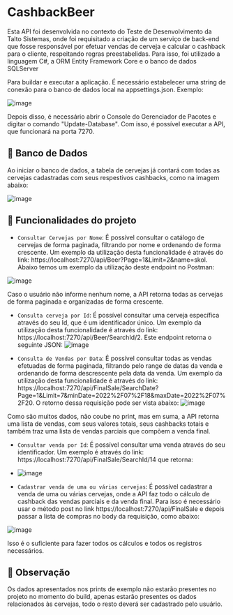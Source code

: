 # CashbackBeer

Esta API foi desenvolvida no contexto do Teste de Desenvolvimento da Talto Sistemas, onde foi requisitado a criação de um serviço de back-end que fosse 
responsável por efetuar vendas de cerveja e calcular o cashback para o cliente, respeitando regras preestabelidas. Para isso, foi utilizado a linguagem C#, a 
ORM Entity Framework Core e o banco de dados SQLServer

Para buildar e executar a aplicação. É necessário estabelecer uma string de conexão para o banco de dados local na appsettings.json. Exemplo: 

![image](https://user-images.githubusercontent.com/95765339/180358225-5bca2196-9e90-4de0-be52-21bd60e8d31b.png)

Depois disso, é necessário abrir o Console do Gerenciador de Pacotes e digitar o comando "Update-Database". Com isso, é possível executar a API, que funcionará na porta 7270.

## :hammer: Banco de Dados

Ao iniciar o banco de dados, a tabela de cervejas já contará com todas as cervejas cadastradas com seus respestivos cashbacks, como na imagem abaixo:

![image](https://user-images.githubusercontent.com/95765339/180362032-20ac780e-1ae0-40a1-81a0-a1060e872329.png)


## :hammer: Funcionalidades do projeto

- `Consultar Cervejas por Nome`: É possível consultar o catálogo de cervejas de forma paginada, filtrando por nome e ordenando de forma crescente. Um exemplo da utilização desta funcionalidade é através do link: https://localhost:7270/api/Beer?Page=1&Limit=2&name=skol.
Abaixo temos um exemplo da utilização deste endpoint no Postman:

![image](https://user-images.githubusercontent.com/95765339/180359638-eb84ab02-0225-4ca5-aa38-a027a8caa021.png)

Caso o usuário não informe nenhum nome, a API retorna todas as cervejas de forma paginada e organizadas de forma crescente.

- `Consulta cerveja por Id`: É possível consultar uma cerveja específica através do seu Id, que é um identificador único. Um exemplo da utilização desta funcionalidade é através do link: https://localhost:7270/api/Beer/SearchId/2. Este endpoint retorna o seguinte JSON: ![image](https://user-images.githubusercontent.com/95765339/180360510-0c6112d5-a874-4664-bcc1-d9da043b3e07.png)

- `Consulta de Vendas por Data`: É possível consultar todas as vendas efetuadas de forma paginada, filtrando pelo range de datas da venda e ordenando de forma descrescente pela data da venda. Um exemplo da utilização desta funcionalidade é através do link: https://localhost:7270/api/FinalSale/SearchDate?Page=1&Limit=7&minDate=2022%2F07%2F18&maxDate=2022%2F07%2F20. O retorno dessa requisição pode ser vista abaixo:
![image](https://user-images.githubusercontent.com/95765339/180362447-82938024-2179-421c-a5a9-26eaa5dd5a4b.png)


Como são muitos dados, não coube no print, mas em suma, a API retorna uma lista de vendas, com seus valores totais, seus cashbacks totais e também traz uma lista de vendas parciais que compõem a venda final.

- `Consultar venda por Id`: É possível consultar uma venda através do seu identificador. Um exemplo é através do link: https://localhost:7270/api/FinalSale/SearchId/14 que retorna:
- ![image](https://user-images.githubusercontent.com/95765339/180361244-b5487bfe-09dc-4f9e-85ed-71e86670a5a0.png)

- `Cadastrar venda de uma ou várias cervejas`: É possível cadastrar a venda de uma ou várias cervejas, onde a API faz todo o cálculo de cashback das vendas parciais e da venda final. Para isso é necessário usar o método post no link https://localhost:7270/api/FinalSale e depois passar a lista de compras no body da requisição, como abaixo: 

![image](https://user-images.githubusercontent.com/95765339/180361717-8deed8de-2312-4dbd-838b-a234a51b0e84.png)

Isso é o suficiente para fazer todos os cálculos e todos os registros necessários.

## :hammer: Observação

Os dados apresentados nos prints de exemplo não estarão presentes no projeto no momento do build, apenas estarão presentes os dados relacionados às cervejas, todo o resto deverá ser cadastrado pelo usuário.
